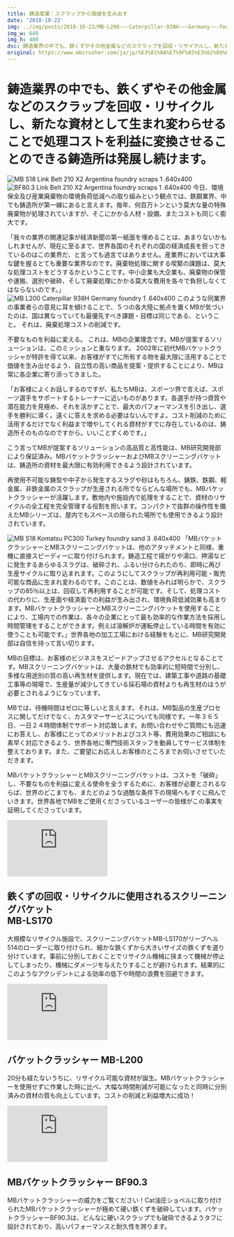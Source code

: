 ```yaml
---
title: 鋳造産業：スクラップから価値を生み出す
date: '2018-10-23'
img: ../img/posts/2018-10-23/MB-L200-–-Caterpillar-938H-–-Germany-–-foundry-1-.640x400.png
img_w: 640
img_h: 400
dsc: 鋳造業界の中でも、鉄くずやその他金属などのスクラップを回収・リサイクルし、新たな資材として生まれ変わらせることで処理コストを利益に変換させることのできる鋳造所は発展し続けます。
original: https://www.mbcrusher.com/ja/jp/%E3%81%8A%E7%9F%A5%E3%82%89%E3%81%9B/news/%E9%8B%B3%E9%80%A0%E7%94%A3%E6%A5%AD%EF%BC%9A%E3%82%B9%E3%82%AF%E3%83%A9%E3%83%83%E3%83%97%E3%81%8B%E3%82%89%E4%BE%A1%E5%80%A4%E3%82%92%E7%94%9F%E3%81%BF%E5%87%BA%E3%81%99
---
```

# 鋳造業界の中でも、鉄くずやその他金属などのスクラップを回収・リサイクルし、新たな資材として生まれ変わらせることで処理コストを利益に変換させることのできる鋳造所は発展し続けます。​

<img 
    src="../img/posts/2018-10-23/MB-S18-Link-Belt-210-X2-Argentina-foundry-scraps-1-.640x400.png"
    alt="MB S18 Link Belt 210 X2 Argentina foundry scraps 1 .640x400"
    class="rounded-2xl"
/>
<img 
    src="../img/posts/2018-10-23/BF80.3-Link-Belt-210-X2-Argentina-foundry-scraps-1-.640x400.png"
    alt="BF80.3 Link Belt 210 X2 Argentina foundry scraps 1 .640x400"
    class="rounded-2xl"
/>
今日、環境保全及び産業廃棄物の環境負荷低減への取り組みという観点では、鉄鋼業界、中でも鋳造所が第一線にあると言えます。毎年、何百万トンという莫大な量の特殊廃棄物が処理されていますが、そこにかかる人材・設備、またコストも同じく膨大です。

「我々の業界の関連記事が経済新聞の第一紙面を埋めることは、あまりないかもしれませんが、現在に至るまで、世界各国のそれぞれの国の経済成長を担ってきているのはこの業界だ、と言っても過言ではありません。産業界においては大事な鍵を握るとても重要な業界なのです。廃棄物処理に関する喫緊の課題は、莫大な処理コストをどうするかということです。中小企業も大企業も、廃棄物の保管や運搬、選別や破砕、そして廃棄処理にかかる莫大な費用を各々で負担しなくてはならないのです。」
<img 
    src="../img/posts/2018-10-23/MB-L200-–-Caterpillar-938H-–-Germany-–-foundry-1-.640x400.png"
    alt="MB L200 Caterpillar 938H Germany foundry 1 .640x400"
    class="rounded-2xl"
/>
このような同業界の事業者らの意見に耳を傾けることで、５つの各大陸に拠点を置くMBが気づいたのは、国は異なっていても最優先すべき課題・目標は同じである、ということ。 それは、廃棄処理コストの削減です。

不要なものを利益に変える。 これは、MBの企業理念です。MBが提案するソリューションは、このミッションと重なります。 2002年に初代MBバケットクラッシャが特許を得て以来、お客様がすでに所有する物を最大限に活用することで価値を生み出せるよう、自立性の高い商品を提案・提供することにより、MBは常に各企業に寄り添ってきました。

「お客様によくお話しするのですが、私たちMBは、スポーツ界で言えば、スポーツ選手をサポートするトレーナーに近いものがあります。各選手が持つ資質や潜在能力を見極め、それを活かすことで、最大のパフォーマンスを引き出し、選手を勝利に導く。遠くに答えを求める必要はないんですよ。コスト削減のために活用するだけでなく利益まで増やしてくれる資材がすでに存在しているのは、鋳造所そのものなのですから。いいことずくめです。」

こう言ってMBが提案するソリューションの高品質と高性能は、MB研究開発部により保証済み。MBバケットクラッシャーおよびMBスクリーニングバケットは、鋳造所の資材を最大限に有効利用できるよう設計されています。

再使用不可能な鋳型や中子から発生するスラグや砂はもちろん、鋳鉄、鉄鋼、軽金属、非鉄金属のスクラップが生産される所でならどんな場所でも、MBバケットクラッシャーが活躍します。敷地内や施設内で処理をすることで、資材のリサイクルの全工程を完全管理する役割を担います。コンパクトで抜群の操作性を備えたMBシリーズは、屋内でもスペースの限られた場所でも使用できるよう設計されています。

<img 
    src="../img/posts/2018-10-23/MB-S18-–-Komatsu-PC300-–-Turkey-–-foundry-sand-3-.640x400.png"
    alt="MB S18 Komatsu PC300 Turkey foundry sand 3 .640x400"
    class="rounded-2xl"
/>
「MBバケットクラッシャーとMBスクリーニングバケットは、他のアタッチメントと同様、重機に直接スピーディーに取り付けられます。鋳造工程で揚がりや湯口、押湯などに発生するあらゆるスラグは、破砕され、ふるい分けられたのち、即時に再び生産サイクルに取り込まれます。このようにしてスクラップが再利用可能・販売可能な商品に生まれ変わるのです。このことは、数値をみれば明らかで、スクラップの85％以上は、回収して再利用することが可能です。そして、処理コストの代わりに、生産面や経済面での利益が生み出され、環境負荷低減効果も高まります。MBバケットクラッシャーとMBスクリーニングバケットを使用することにより、工場内での作業は、各々の企業にとって最も効率的な作業方法を採用し時間管理をすることができます。例えば溶解炉が運転停止している時間を有効に使うことも可能です。」世界各地の加工工場における経験をもとに、MB研究開発部は自信を持って言い切ります。

MBの目標は、お客様のビジネスをスピードアップさせるアクセルとなることです。MBスクリーニングバケットは、大量の鉄材でも効率的に短時間で分別し、多様な用途別の質の高い再生材を提供します。現在では、建築工事や道路の基礎工事等の現場で、生産量が減少してきている採石場の資材よりも再生材のほうが必要とされるようになっています。

MBでは、待機時間はゼロに等しいと言えます。それは、MB製品の生産プロセスに関してだけでなく、カスタマーサービスについても同様です。一年３６５日、一日２４時間体制でサポート対応致します。お問い合わせやご質問にも迅速にお答えし、お客様にとってのメリットおよびコスト等、費用効果のご相談にも素早く対応できるよう、世界各地に専門技術スタッフを動員してサービス体制を整えております。また、ご要望にお応えしお客様のところまでお伺いさせていただきます。

MBバケットクラッシャーとMBスクリーニングバケットは、コストを「破砕」し、不要なものを利益に変える使命を全うするために、お客様が必要とされるならば、世界のどこまでも、またどのような過酷な条件下の現場へもすぐに飛んでいきます。世界各地でMBをご使用くださっているユーザーの皆様がこの事実を証明してくださっています。

<iframe width="230" height="129" src="https://www.youtube.com/embed/XxZjF0HRImI" frameborder="0" allow="accelerometer; autoplay; clipboard-write; encrypted-media; gyroscope; picture-in-picture" allowfullscreen></iframe>

## 鉄くずの回収・リサイクルに使用されるスクリーニングバケット<br>MB-LS170
大規模なリサイクル施設で、スクリーニングバケットMB-LS170がリーブヘル514のローダーに取り付けられ、細かな鉄くずから大きいサイズの鉄くずを選り分けています。事前に分別しておくことでリサイクル機械に挟まって機械が停止してしまったり、機械にダメージを与えたりすることが避けられます。結果的にこのようなアクシデントによる効率の低下や時間の浪費を回避できます。
<iframe width="230" height="129" src="https://www.youtube.com/embed/IUAgxx-RSfk" frameborder="0" allow="accelerometer; autoplay; clipboard-write; encrypted-media; gyroscope; picture-in-picture" allowfullscreen></iframe>

## バケットクラッシャー MB-L200
20分も経たないうちに、リサイクル可能な資材が誕生。MBバケットクラッシャーを使用せずに作業した時に比べ、大幅な時間削減が可能になったと同時に分別済みの資材の質も向上しています。コストの削減と利益増大に成功！
<iframe width="230" height="129" src="https://www.youtube.com/embed/M_n4uDnD3gg" frameborder="0" allow="accelerometer; autoplay; clipboard-write; encrypted-media; gyroscope; picture-in-picture" allowfullscreen></iframe>

## MBバケットクラッシャー BF90.3
MBバケットクラッシャーの威力をご覧ください！Cat油圧ショベルに取り付けられたMBバケットクラッシャーが極めて硬い鉄くずを破砕しています。バケットクラッシャーBF90.3は、どんなに硬いスクラップでも破砕できるようタフに設計されており、高いパフォーマンスと耐久性を誇ります。